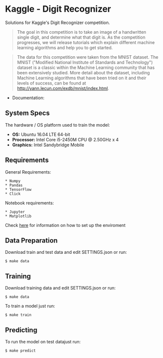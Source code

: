 Kaggle - Digit Recognizer
=========================

Solutions for Kaggle's Digit Recognizer competition.

> The goal in this competition is to take an image of a handwritten single digit, and determine what that digit is. As the competition progresses, we will release tutorials which explain different machine learning algorithms and help you to get started.

> The data for this competition were taken from the MNIST dataset. The MNIST ("Modified National Institute of Standards and Technology") dataset is a classic within the Machine Learning community that has been extensively studied. More detail about the dataset, including Machine Learning algorithms that have been tried on it and their levels of success, can be found at http://yann.lecun.com/exdb/mnist/index.html.


* Documentation: 


System Specs
------------

The hardware / OS platform used to train the model:

* **OS:** Ubuntu 16.04 LTE 64-bit
* **Processor:** Intel Core i5-2450M CPU @ 2.50GHz x 4
* **Graphics:** Intel Sandybridge Mobile 


Requirements
------------

General Requirements:

    * Numpy
    * Pandas
    * TensorFlow
    * Click

Notebook requirements:

    * Jupyter
    * Matplotlib

Check [here]() for information on how to set up the enviroment 


Data Preparation
----------------

Download train and test data and edit SETTINGS.json or run:

    $ make data


Training
--------

Download training data and edit SETTINGS.json or run:

    $ make data

To train a model just run:

    $ make train


Predicting
----------

To run the model on test datajust run:

    $ make predict